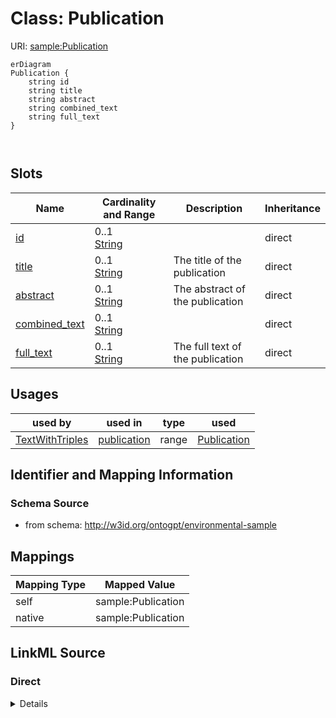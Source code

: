 # Class: Publication



URI: [sample:Publication](http://w3id.org/ontogpt/environmental-sample/Publication)


```mermaid
erDiagram
Publication {
    string id  
    string title  
    string abstract  
    string combined_text  
    string full_text  
}



```



<!-- no inheritance hierarchy -->


## Slots

| Name | Cardinality and Range | Description | Inheritance |
| ---  | --- | --- | --- |
| [id](id.md) | 0..1 <br/> [String](String.md) |  | direct |
| [title](title.md) | 0..1 <br/> [String](String.md) | The title of the publication | direct |
| [abstract](abstract.md) | 0..1 <br/> [String](String.md) | The abstract of the publication | direct |
| [combined_text](combined_text.md) | 0..1 <br/> [String](String.md) |  | direct |
| [full_text](full_text.md) | 0..1 <br/> [String](String.md) | The full text of the publication | direct |





## Usages

| used by | used in | type | used |
| ---  | --- | --- | --- |
| [TextWithTriples](TextWithTriples.md) | [publication](publication.md) | range | [Publication](Publication.md) |






## Identifier and Mapping Information







### Schema Source


* from schema: http://w3id.org/ontogpt/environmental-sample





## Mappings

| Mapping Type | Mapped Value |
| ---  | ---  |
| self | sample:Publication |
| native | sample:Publication |





## LinkML Source

<!-- TODO: investigate https://stackoverflow.com/questions/37606292/how-to-create-tabbed-code-blocks-in-mkdocs-or-sphinx -->

### Direct

<details>
```yaml
name: Publication
from_schema: http://w3id.org/ontogpt/environmental-sample
rank: 1000
attributes:
  id:
    name: id
    description: The publication identifier
    from_schema: http://w3id.org/ontogpt/environmental-sample
  title:
    name: title
    description: The title of the publication
    from_schema: http://w3id.org/ontogpt/environmental-sample
    rank: 1000
  abstract:
    name: abstract
    description: The abstract of the publication
    from_schema: http://w3id.org/ontogpt/environmental-sample
    rank: 1000
  combined_text:
    name: combined_text
    from_schema: http://w3id.org/ontogpt/environmental-sample
    rank: 1000
  full_text:
    name: full_text
    description: The full text of the publication
    from_schema: http://w3id.org/ontogpt/environmental-sample
    rank: 1000

```
</details>

### Induced

<details>
```yaml
name: Publication
from_schema: http://w3id.org/ontogpt/environmental-sample
rank: 1000
attributes:
  id:
    name: id
    description: The publication identifier
    from_schema: http://w3id.org/ontogpt/environmental-sample
    alias: id
    owner: Publication
    domain_of:
    - NamedEntity
    - Publication
    range: string
  title:
    name: title
    description: The title of the publication
    from_schema: http://w3id.org/ontogpt/environmental-sample
    rank: 1000
    alias: title
    owner: Publication
    domain_of:
    - Publication
    range: string
  abstract:
    name: abstract
    description: The abstract of the publication
    from_schema: http://w3id.org/ontogpt/environmental-sample
    rank: 1000
    alias: abstract
    owner: Publication
    domain_of:
    - Publication
    range: string
  combined_text:
    name: combined_text
    from_schema: http://w3id.org/ontogpt/environmental-sample
    rank: 1000
    alias: combined_text
    owner: Publication
    domain_of:
    - Publication
    range: string
  full_text:
    name: full_text
    description: The full text of the publication
    from_schema: http://w3id.org/ontogpt/environmental-sample
    rank: 1000
    alias: full_text
    owner: Publication
    domain_of:
    - Publication
    range: string

```
</details>